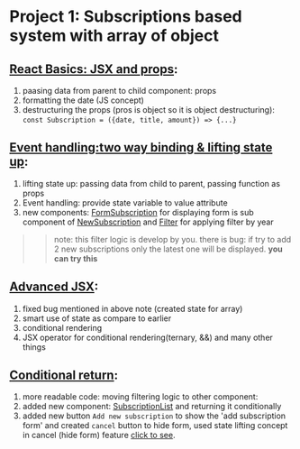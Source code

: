 
# Project 1: Subscriptions based system with array of object

## [React Basics: JSX and props](A_JSX_and_props/src/App.jsx):

1. paasing data from parent to child component: props
2. formatting the date (JS concept)
3. destructuring the props (pros is object so it is object destructuring): `const Subscription = ({date, title, amount}) => {...}`


## [Event handling:two way binding & lifting state up](B_Event_Handling/src/App.jsx):

1. lifting state up: passing data from child to parent, passing function as props
2. Event handling: provide state variable to value attribute
3. new components: [FormSubscription](B_Event_Handling/src/components/FormSubscription.jsx) for displaying form is sub component of [NewSubscription](<B_Event_Handling/src/components/New Subsciption/NewSubscription.jsx>)  and [Filter](B_Event_Handling/src/components/Filter.jsx) for applying filter by year 

>> note: this filter logic is develop by you. there is bug: if try to add 2 new subscriptions only the latest one will be displayed. <b>you can try this</b>

## [Advanced JSX](C_Advanced_JSX/src/App.jsx):

1. fixed bug mentioned in above note (created state for array)
2. smart use of state as compare to earlier
2. conditional rendering
3. JSX operator for conditional rendering(ternary, &&) and many other things

## [Conditional return](C_Advanced_JSX_2/src/App.jsx):

1. more readable code: moving filtering logic to other component:
2. added new component: [SubscriptionList](C_Advanced_JSX_2/src/components/SubscriptionList.jsx) and returning it conditionally
3. added new button `Add new subscription` to show the 'add subscription form' and created `cancel` button to hide form, used state lifting concept in cancel (hide form) feature [click to see](C_Advanced_JSX_2/src/components/FormSubscription.jsx).

